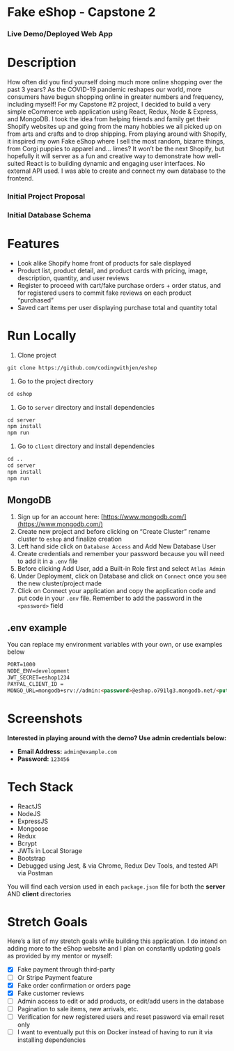 # Fake eShop - Capstone 2

### Live Demo/Deployed Web App

<LINK HERE>



# Description



How often did you find yourself doing much more online shopping over the past 3 years? As the COVID-19 pandemic reshapes our world, more consumers have begun shopping online in greater numbers and frequency, including myself! For my Capstone #2 project, I decided to build a very simple eCommerce web application using React, Redux, Node & Express, and MongoDB. I took the idea from helping friends and family get their Shopify websites up and going from the many hobbies we all picked up on from arts and crafts and to drop shipping. From playing around with Shopify, it inspired my own Fake eShop where I sell the most random, bizarre things, from Corgi puppies to apparel and… limes? It won’t be the next Shopify, but hopefully it will server as a fun and creative way to demonstrate how well-suited React is to building dynamic and engaging user interfaces. No external API used. I was able to create and connect my own database to the frontend.

### Initial Project Proposal

<LINK HERE>

### Initial Database Schema

<DB IMAGE HERE>

# Features



- Look alike Shopify home front of products for sale displayed
- Product list, product detail, and product cards with pricing, image, description, quantity, and user reviews
- Register to proceed with cart/fake purchase orders + order status, and for registered users to commit fake reviews on each product “purchased”
- Saved cart items per user displaying purchase total and quantity total

# Run Locally



1. Clone project

```markdown
git clone https://github.com/codingwithjen/eshop
```

1. Go to the project directory

```markdown
cd eshop
```

1. Go to `server` directory and install dependencies

```markdown
cd server
npm install
npm run
```

1. Go to `client` directory and install dependencies

```markdown
cd ..
cd server
npm install
npm run
```

## MongoDB

1. Sign up for an account here: [https://www.mongodb.com/](https://www.mongodb.com/)
2. Create new project and before clicking on “Create Cluster” rename cluster to `eshop` and finalize creation
3. Left hand side click on `Database Access` and Add New Database User
4. Create credentials and remember your password because you will need to add it in a `.env` file
5. Before clicking Add User, add a Built-in Role first and select `Atlas Admin`
6. Under Deployment, click on Database and click on `Connect` once you see the new cluster/project made
7. Click on Connect your application and copy the application code and put code in your `.env` file. Remember to add the password in the `<password>` field

## .env example

You can replace my environment variables with your own, or use examples below

```markdown
PORT=1000
NODE_ENV=development
JWT_SECRET=eshop1234
PAYPAL_CLIENT_ID =
MONGO_URL=mongodb+srv://admin:<password>@eshop.o791lg3.mongodb.net/<put-cluster-name-here>?retryWrites=true&w=majority
```

# Screenshots



****************Interested in playing around with the demo? Use admin credentials below:****************

- ********************************************Email Address:******************************************** `admin@example.com`
- ********************Password:******************** `123456`

# Tech Stack



- ReactJS
- NodeJS
- ExpressJS
- Mongoose
- Redux
- Bcrypt
- JWTs in Local Storage
- Bootstrap
- Debugged using Jest, & via Chrome, Redux Dev Tools, and tested API via Postman

You will find each version used in each `package.json` file for both the **********server********** AND **********client********** directories

# Stretch Goals



Here’s a list of my stretch goals while building this application. I do intend on adding more to the eShop website and I plan on constantly updating goals as provided by my mentor or myself:

- [x]  Fake payment through third-party
- [ ]  Or Stripe Payment feature
- [x]  Fake order confirmation or orders page
- [x]  Fake customer reviews
- [ ]  Admin access to edit or add products, or edit/add users in the database
- [ ]  Pagination to sale items, new arrivals, etc.
- [ ]  Verification for new registered users and reset password via email reset only
- [ ]  I want to eventually put this on Docker instead of having to run it via installing dependencies